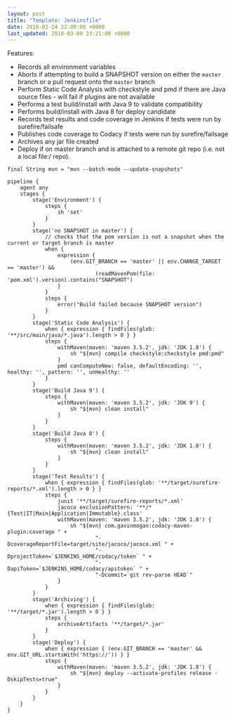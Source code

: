 ```yaml
---
layout: post
title: "Template: Jenkinsfile"
date: 2018-02-24 22:09:00 +0000
last_updated: 2018-03-09 23:21:00 +0000
---
```

Features:

* Records all environment variables
* Aborts if attempting to build a SNAPSHOT version on either the `master` branch or a pull request onto the `master` branch
* Perform Static Code Analysis with checkstyle and pmd if there are Java source files - will fail if plugins are not available
* Performs a test build/install with Java 9 to validate compatibility
* Performs build/install with Java 8 for deploy candidate
* Records test results and code coverage in Jenkins if tests were run by surefire/failsafe
* Publishes code coverage to Codacy if tests were run by surefire/failsage
* Archives any jar file created
* Deploy if on master branch and is attached to a remote git repo (i.e. not a local file:/ repo).

```jenkins
final String mvn = "mvn --batch-mode --update-snapshots"

pipeline {
    agent any
    stages {
        stage('Environment') {
            steps {
                sh 'set'
            }
        }
        stage('no SNAPSHOT in master') {
            // checks that the pom version is not a snapshot when the current or target branch is master
            when {
                expression {
                    (env.GIT_BRANCH == 'master' || env.CHANGE_TARGET == 'master') &&
                            (readMavenPom(file: 'pom.xml').version).contains("SNAPSHOT")
                }
            }
            steps {
                error("Build failed because SNAPSHOT version")
            }
        }
        stage('Static Code Analysis') {
            when { expression { findFiles(glob: '**/src/main/java/*.java').length > 0 } }
            steps {
                withMaven(maven: 'maven 3.5.2', jdk: 'JDK 1.8') {
                    sh "${mvn} compile checkstyle:checkstyle pmd:pmd"
                }
                pmd canComputeNew: false, defaultEncoding: '', healthy: '', pattern: '', unHealthy: ''
            }
        }
        stage('Build Java 9') {
            steps {
                withMaven(maven: 'maven 3.5.2', jdk: 'JDK 9') {
                    sh "${mvn} clean install"
                }
            }
        }
        stage('Build Java 8') {
            steps {
                withMaven(maven: 'maven 3.5.2', jdk: 'JDK 1.8') {
                    sh "${mvn} clean install"
                }
            }
        }
        stage('Test Results') {
            when { expression { findFiles(glob: '**/target/surefire-reports/*.xml').length > 0 } }
            steps {
                junit '**/target/surefire-reports/*.xml'
                jacoco exclusionPattern: '**/*{Test|IT|Main|Application|Immutable}.class'
                withMaven(maven: 'maven 3.5.2', jdk: 'JDK 1.8') {
                    sh "${mvn} com.gavinmogan:codacy-maven-plugin:coverage " +
                            "-DcoverageReportFile=target/site/jacoco/jacoco.xml " +
                            "-DprojectToken=`$JENKINS_HOME/codacy/token` " +
                            "-DapiToken=`$JENKINS_HOME/codacy/apitoken` " +
                            "-Dcommit=`git rev-parse HEAD`"
                }
            }
        }
        stage('Archiving') {
            when { expression { findFiles(glob: '**/target/*.jar').length > 0 } }
            steps {
                archiveArtifacts '**/target/*.jar'
            }
        }
        stage('Deploy') {
            when { expression { (env.GIT_BRANCH == 'master' && env.GIT_URL.startsWith('https://')) } }
            steps {
                withMaven(maven: 'maven 3.5.2', jdk: 'JDK 1.8') {
                    sh "${mvn} deploy --activate-profiles release -DskipTests=true"
                }
            }
        }
    }
}
```
